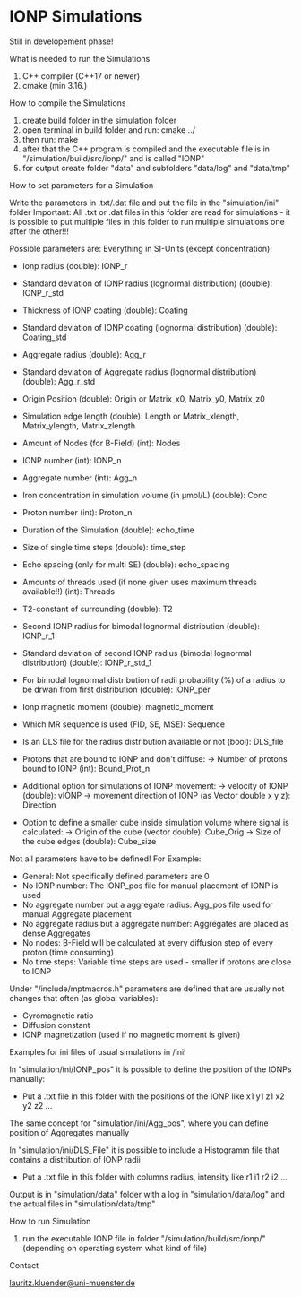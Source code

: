 # IONP Simulations
Still in developement phase!

What is needed to run the Simulations

1) C++ compiler (C++17 or newer)
2) cmake (min 3.16.)

How to compile the Simulations

1) create build folder in the simulation folder
2) open terminal in build folder and run:
      cmake ../
3) then run:
      make
4) after that the C++ program is compiled and the executable file is in "/simulation/build/src/ionp/" and is called "IONP"
5) for output create folder "data" and subfolders "data/log" and "data/tmp"

How to set parameters for a Simulation

Write the parameters in .txt/.dat file and put the file in the "simulation/ini" folder
Important: All .txt or .dat files in this folder are read for simulations - it is possible to put multiple files in this folder to run multiple simulations one after the other!!!

Possible parameters are: Everything in SI-Units (except concentration)!

- Ionp radius (double):                                                                                                 IONP_r
- Standard deviation of IONP radius (lognormal distribution) (double):                                                  IONP_r_std
- Thickness of IONP coating (double):                                                                                   Coating
- Standard deviation of IONP coating (lognormal distribution) (double):                                                 Coating_std
- Aggregate radius (double):                                                                                            Agg_r
- Standard deviation of Aggregate radius (lognormal distribution) (double):                                             Agg_r_std
- Origin Position (double):                                                                                             Origin or Matrix_x0, Matrix_y0, Matrix_z0
- Simulation edge length (double):                                                                                      Length or Matrix_xlength, Matrix_ylength, Matrix_zlength
- Amount of Nodes (for B-Field) (int):                                                                                  Nodes
- IONP number (int):                                                                                                    IONP_n
- Aggregate number (int):                                                                                               Agg_n
- Iron concentration in simulation volume (in µmol/L) (double):                                                         Conc
- Proton number (int):                                                                                                  Proton_n
- Duration of the Simulation (double):                                                                                  echo_time
- Size of single time steps (double):                                                                                   time_step
- Echo spacing (only for multi SE) (double):                                                                            echo_spacing
- Amounts of threads used (if none given uses maximum threads available!!) (int):                                       Threads
- T2-constant of surrounding (double):                                                                                  T2
- Second IONP radius for bimodal lognormal distribution (double):                                                       IONP_r_1
- Standard deviation of second IONP radius (bimodal lognormal distribution) (double):                                   IONP_r_std_1
- For bimodal lognormal distribution of radii probability (%) of a radius to be drwan from first distribution (double): IONP_per
- Ionp magnetic moment (double):                                                                                        magnetic_moment
- Which MR sequence is used (FID, SE, MSE):                                                                             Sequence
- Is an DLS file for the radius distribution available or not (bool):                                                   DLS_file

- Protons that are bound to IONP and don't diffuse:
      -> Number of protons bound to IONP (int):                                                                         Bound_Prot_n

- Additional option for simulations of IONP movement:
      -> velocity of IONP (double):                                                                                     vIONP
      -> movement direction of IONP (as Vector double x y z):                                                           Direction

- Option to define a smaller cube inside simulation volume where signal is calculated:
      -> Origin of the cube (vector double):                                                                            Cube_Orig
      -> Size of the cube edges (double):                                                                               Cube_size


Not all parameters have to be defined! For Example:
- General: Not specifically defined parameters are 0
- No IONP number: The IONP_pos file for manual placement of IONP is used
- No aggregate number but a aggregate radius: Agg_pos file used for manual Aggregate placement
- No aggregate radius but a aggregate number: Aggregates are placed as dense Aggregates
- No nodes: B-Field will be calculated at every diffusion step of every proton (time consuming)
- No time steps: Variable time steps are used - smaller if protons are close to IONP

Under "/include/mptmacros.h" parameters are defined that are usually not changes that often (as global variables):
- Gyromagnetic ratio
- Diffusion constant
- IONP magnetization (used if no magnetic moment is given)

Examples for ini files of usual simulations in /ini!


In "simulation/ini/IONP_pos" it is possible to define the position of the IONPs manually:

- Put a .txt file in this folder with the positions of the IONP like
  x1 y1 z1
  x2 y2 z2
  ...

The same concept for "simulation/ini/Agg_pos", where you can define position of Aggregates manually

In "simulation/ini/DLS_File" it is possible to include a Histogramm file that contains a distribution of IONP radii

- Put a .txt file in this folder with columns radius, intensity like 
      r1 i1
      r2 i2
      ...


Output is in "simulation/data" folder with a log in "simulation/data/log"
and the actual files in "simulation/data/tmp"

How to run Simulation

1) run the executable IONP file in folder "/simulation/build/src/ionp/" (depending on operating system what kind of file)

Contact

lauritz.kluender@uni-muenster.de
